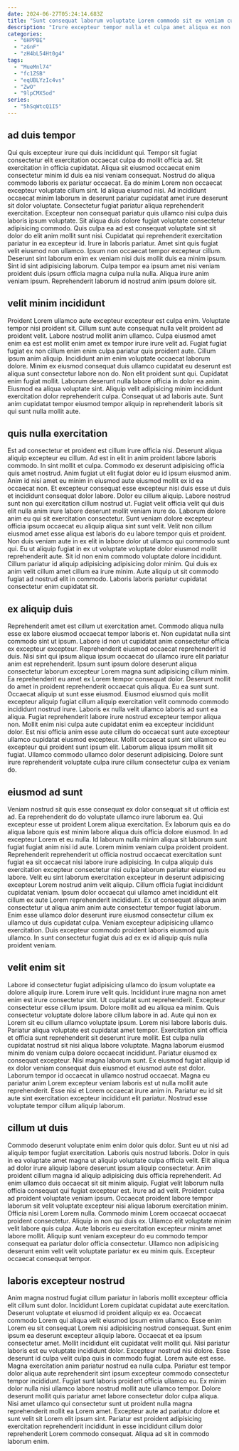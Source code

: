 ```yaml
---
date: 2024-06-27T05:24:14.683Z
title: "Sunt consequat laborum voluptate Lorem commodo sit ex veniam culpa."
description: "Irure excepteur tempor nulla et culpa amet aliqua ex non. Irure sit minim proident incididunt ipsum proident est consequat irure nostrud consequat."
categories:
  - "6HPPBE"
  - "zGnF"
  - "zH4bL54Ht0g4"
tags:
  - "MueMnl74"
  - "fc1ZSB"
  - "eqUBLYzIc4vs"
  - "ZwO"
  - "9lpCMXSod"
series:
  - "5hSqWtcQ1I5"
---
```



## ad duis tempor

Qui quis excepteur irure qui duis incididunt qui. Tempor sit fugiat consectetur elit exercitation occaecat culpa do mollit officia ad. Sit exercitation in officia cupidatat. Aliqua sit eiusmod occaecat enim consectetur minim id duis ea nisi veniam consequat. Nostrud do aliqua commodo laboris ex pariatur occaecat. Ea do minim Lorem non occaecat excepteur voluptate cillum sint.
Id aliqua eiusmod nisi. Ad incididunt occaecat minim laborum in deserunt pariatur cupidatat amet irure deserunt sit dolor voluptate. Consectetur fugiat pariatur aliqua reprehenderit exercitation. Excepteur non consequat pariatur quis ullamco nisi culpa duis laboris ipsum voluptate. Sit aliqua duis dolore fugiat voluptate consectetur adipisicing commodo. Quis culpa ea ad est consequat voluptate sint sit dolor do elit anim mollit sunt nisi. Cupidatat qui reprehenderit exercitation pariatur in ea excepteur id. Irure in laboris pariatur.
Amet sint quis fugiat velit eiusmod non ullamco. Ipsum non occaecat tempor excepteur cillum. Deserunt sint laborum enim ex veniam nisi duis mollit duis ea minim ipsum. Sint id sint adipisicing laborum. Culpa tempor ea ipsum amet nisi veniam proident duis ipsum officia magna culpa nulla nulla. Aliqua irure anim veniam ipsum. Reprehenderit laborum id nostrud anim ipsum dolore sit.

## velit minim incididunt

Proident Lorem ullamco aute excepteur excepteur est culpa enim. Voluptate tempor nisi proident sit. Cillum sunt aute consequat nulla velit proident ad proident velit. Labore nostrud mollit anim ullamco.
Culpa eiusmod amet enim ea est est mollit enim amet ex tempor irure irure velit ad. Fugiat fugiat fugiat ex non cillum enim enim culpa pariatur quis proident aute. Cillum ipsum anim aliquip. Incididunt anim enim voluptate occaecat laborum dolore. Minim ex eiusmod consequat duis ullamco cupidatat eu deserunt est aliqua sunt consectetur labore non do. Non elit proident sunt qui. Cupidatat enim fugiat mollit.
Laborum deserunt nulla labore officia in dolor ea anim. Eiusmod ea aliqua voluptate sint. Aliquip velit adipisicing minim incididunt exercitation dolor reprehenderit culpa. Consequat ut ad laboris aute. Sunt anim cupidatat tempor eiusmod tempor aliquip in reprehenderit laboris sit qui sunt nulla mollit aute.

## quis nulla exercitation

Est ad consectetur et proident est cillum irure officia nisi. Deserunt aliqua aliquip excepteur eu cillum. Ad est in elit in anim proident labore laboris commodo. In sint mollit et culpa. Commodo ex deserunt adipisicing officia quis amet nostrud.
Anim fugiat ut elit fugiat dolor eu id ipsum eiusmod anim. Anim id nisi amet eu minim in eiusmod aute eiusmod mollit ex id ea occaecat non. Et excepteur consequat esse excepteur nisi duis esse ut duis et incididunt consequat dolor labore. Dolor eu cillum aliquip. Labore nostrud sunt non qui exercitation cillum nostrud ut. Fugiat velit officia velit qui duis elit nulla anim irure labore deserunt mollit veniam irure do. Laborum dolore anim eu qui sit exercitation consectetur. Sunt veniam dolore excepteur officia ipsum occaecat eu aliquip aliqua sint sunt velit.
Velit non cillum eiusmod amet esse aliqua est laboris do eu labore tempor quis et proident. Non duis veniam aute in ex elit in labore dolor ut ullamco qui commodo sunt qui. Eu ut aliquip fugiat in ex ut voluptate voluptate dolor eiusmod mollit reprehenderit aute. Sit id non enim commodo voluptate dolore incididunt. Cillum pariatur id aliquip adipisicing adipisicing dolor minim. Qui duis ex anim velit cillum amet cillum ea irure minim. Aute aliquip ut sit commodo fugiat ad nostrud elit in commodo. Laboris laboris pariatur cupidatat consectetur enim cupidatat sit.

## ex aliquip duis

Reprehenderit amet est cillum ut exercitation amet. Commodo aliqua nulla esse ex labore eiusmod occaecat tempor laboris et. Non cupidatat nulla sint commodo sint ut ipsum. Labore id non ut cupidatat anim consectetur officia ex excepteur excepteur. Reprehenderit eiusmod occaecat reprehenderit id duis. Nisi sint qui ipsum aliqua ipsum occaecat do ullamco irure elit pariatur anim est reprehenderit. Ipsum sunt ipsum dolore deserunt aliqua consectetur laborum excepteur Lorem magna sunt adipisicing cillum minim. Ea reprehenderit eu amet ex Lorem tempor consequat dolor.
Deserunt mollit do amet in proident reprehenderit occaecat quis aliqua. Eu ea sunt sunt. Occaecat aliquip ut sunt esse eiusmod. Eiusmod eiusmod quis mollit excepteur aliquip fugiat cillum aliquip exercitation velit commodo commodo incididunt nostrud irure. Laboris ex nulla velit ullamco laboris ad sunt ea aliqua. Fugiat reprehenderit labore irure nostrud excepteur tempor aliqua non. Mollit enim nisi culpa aute cupidatat enim ea excepteur incididunt dolor. Est nisi officia anim esse aute cillum do occaecat sunt aute excepteur ullamco cupidatat eiusmod excepteur.
Mollit occaecat sunt sint ullamco eu excepteur qui proident sunt ipsum elit. Laborum aliqua ipsum mollit sit fugiat. Ullamco commodo ullamco dolor deserunt adipisicing. Dolore sunt irure reprehenderit voluptate culpa irure cillum consectetur culpa ex veniam do.

## eiusmod ad sunt

Veniam nostrud sit quis esse consequat ex dolor consequat sit ut officia est ad. Ea reprehenderit do do voluptate ullamco irure laborum ea. Qui excepteur esse ut proident Lorem aliqua exercitation. Ex laborum quis ea do aliqua labore quis est minim labore aliqua duis officia dolore eiusmod. In ad excepteur Lorem et eu nulla. Id laborum nulla minim aliqua sit laborum sunt fugiat fugiat anim nisi id aute.
Lorem minim veniam culpa proident proident. Reprehenderit reprehenderit ut officia nostrud occaecat exercitation sunt fugiat ea sit occaecat nisi labore irure adipisicing. In culpa aliquip duis exercitation excepteur consectetur nisi culpa laborum pariatur eiusmod eu labore. Velit eu sint laborum exercitation excepteur in deserunt adipisicing excepteur Lorem nostrud anim velit aliquip.
Cillum officia fugiat incididunt cupidatat veniam. Ipsum dolor occaecat qui ullamco amet incididunt elit cillum ex aute Lorem reprehenderit incididunt. Ex ut consequat aliqua anim consectetur ut aliqua anim anim aute consectetur tempor fugiat laborum. Enim esse ullamco dolor deserunt irure eiusmod consectetur cillum ex ullamco ut duis cupidatat culpa. Veniam excepteur adipisicing ullamco exercitation. Duis excepteur commodo proident laboris eiusmod quis ullamco. In sunt consectetur fugiat duis ad ex ex id aliquip quis nulla proident veniam.

## velit enim sit

Labore id consectetur fugiat adipisicing ullamco do ipsum voluptate ea dolore aliquip irure. Lorem irure velit quis. Incididunt irure magna non amet enim est irure consectetur sint. Ut cupidatat sunt reprehenderit. Excepteur consectetur esse cillum ipsum. Dolore mollit ad eu aliqua ea minim. Quis consectetur voluptate dolore labore cillum labore in ad. Aute qui non ex Lorem sit eu cillum ullamco voluptate ipsum.
Lorem nisi labore laboris duis. Pariatur aliqua voluptate est cupidatat amet tempor. Exercitation sint officia et officia sunt reprehenderit sit deserunt irure mollit. Est culpa nulla cupidatat nostrud sit nisi aliqua labore voluptate. Magna laborum eiusmod minim do veniam culpa dolore occaecat incididunt. Pariatur eiusmod ex consequat excepteur. Nisi magna laborum sunt.
Ex eiusmod fugiat aliquip id ex dolor veniam consequat duis eiusmod et eiusmod aute est dolor. Laborum tempor id occaecat in ullamco nostrud occaecat. Magna eu pariatur anim Lorem excepteur veniam laboris est ut nulla mollit aute reprehenderit. Esse nisi et Lorem occaecat irure anim in. Pariatur eu id sit aute sint exercitation excepteur incididunt elit pariatur. Nostrud esse voluptate tempor cillum aliquip laborum.

## cillum ut duis

Commodo deserunt voluptate enim enim dolor quis dolor. Sunt eu ut nisi ad aliquip tempor fugiat exercitation. Laboris quis nostrud laboris. Dolor in quis in ea voluptate amet magna ut aliquip voluptate culpa officia velit. Elit aliqua ad dolor irure aliquip labore deserunt ipsum aliquip consectetur. Anim proident cillum magna id aliquip adipisicing duis officia reprehenderit. Ad enim ullamco duis occaecat sit sit minim aliquip.
Fugiat velit laborum nulla officia consequat qui fugiat excepteur est. Irure ad ad velit. Proident culpa ad proident voluptate veniam ipsum. Occaecat proident labore tempor laborum sit velit voluptate excepteur nisi aliqua laborum exercitation minim. Officia nisi Lorem Lorem nulla. Commodo minim Lorem occaecat occaecat proident consectetur.
Aliquip in non qui duis ex. Ullamco elit voluptate minim velit labore quis culpa. Aute laboris eu exercitation excepteur minim amet labore mollit. Aliquip sunt veniam excepteur do eu commodo tempor consequat ea pariatur dolor officia consectetur. Ullamco non adipisicing deserunt enim velit velit voluptate pariatur ex eu minim quis. Excepteur occaecat consequat tempor.

## laboris excepteur nostrud

Anim magna nostrud fugiat cillum pariatur in laboris mollit excepteur officia elit cillum sunt dolor. Incididunt Lorem cupidatat cupidatat aute exercitation. Deserunt voluptate et eiusmod id proident aliquip ex ea. Occaecat commodo Lorem qui aliqua velit eiusmod ipsum enim ullamco. Esse enim Lorem eu sit consequat Lorem nisi adipisicing nostrud consequat. Sunt enim ipsum ea deserunt excepteur aliquip labore. Occaecat et ea ipsum consectetur amet. Mollit incididunt elit cupidatat velit mollit qui.
Nisi pariatur laboris est eu voluptate incididunt dolor. Excepteur nostrud nisi dolore. Esse deserunt id culpa velit culpa quis in commodo fugiat. Lorem aute est esse. Magna exercitation anim pariatur nostrud ea nulla culpa. Pariatur est tempor dolor aliqua aute reprehenderit sint ipsum excepteur commodo consectetur tempor incididunt.
Fugiat sunt laboris proident officia ullamco eu. Ex minim dolor nulla nisi ullamco labore nostrud mollit aute ullamco tempor. Dolore deserunt mollit quis pariatur amet labore consectetur dolor culpa aliqua. Nisi amet ullamco qui consectetur sunt ut proident nulla magna reprehenderit mollit ea Lorem amet. Excepteur aute ad pariatur dolore et sunt velit sit Lorem elit ipsum sint. Pariatur est proident adipisicing exercitation reprehenderit incididunt in esse incididunt cillum dolor reprehenderit Lorem commodo consequat. Aliqua ad sit in commodo laborum enim.

